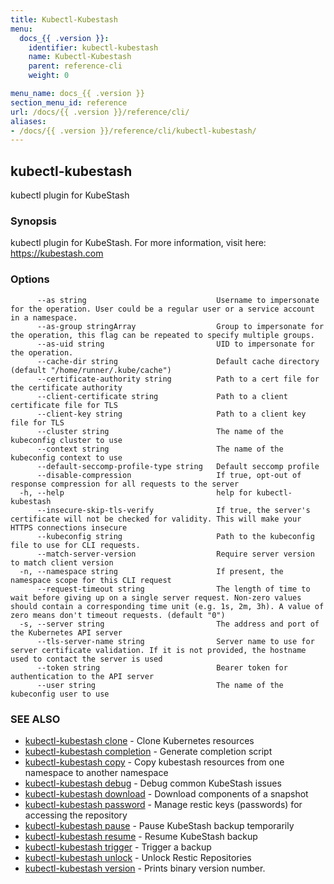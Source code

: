 ```yaml
---
title: Kubectl-Kubestash
menu:
  docs_{{ .version }}:
    identifier: kubectl-kubestash
    name: Kubectl-Kubestash
    parent: reference-cli
    weight: 0

menu_name: docs_{{ .version }}
section_menu_id: reference
url: /docs/{{ .version }}/reference/cli/
aliases:
- /docs/{{ .version }}/reference/cli/kubectl-kubestash/
---
```

## kubectl-kubestash

kubectl plugin for KubeStash

### Synopsis

kubectl plugin for KubeStash. For more information, visit here: https://kubestash.com

### Options

```
      --as string                             Username to impersonate for the operation. User could be a regular user or a service account in a namespace.
      --as-group stringArray                  Group to impersonate for the operation, this flag can be repeated to specify multiple groups.
      --as-uid string                         UID to impersonate for the operation.
      --cache-dir string                      Default cache directory (default "/home/runner/.kube/cache")
      --certificate-authority string          Path to a cert file for the certificate authority
      --client-certificate string             Path to a client certificate file for TLS
      --client-key string                     Path to a client key file for TLS
      --cluster string                        The name of the kubeconfig cluster to use
      --context string                        The name of the kubeconfig context to use
      --default-seccomp-profile-type string   Default seccomp profile
      --disable-compression                   If true, opt-out of response compression for all requests to the server
  -h, --help                                  help for kubectl-kubestash
      --insecure-skip-tls-verify              If true, the server's certificate will not be checked for validity. This will make your HTTPS connections insecure
      --kubeconfig string                     Path to the kubeconfig file to use for CLI requests.
      --match-server-version                  Require server version to match client version
  -n, --namespace string                      If present, the namespace scope for this CLI request
      --request-timeout string                The length of time to wait before giving up on a single server request. Non-zero values should contain a corresponding time unit (e.g. 1s, 2m, 3h). A value of zero means don't timeout requests. (default "0")
  -s, --server string                         The address and port of the Kubernetes API server
      --tls-server-name string                Server name to use for server certificate validation. If it is not provided, the hostname used to contact the server is used
      --token string                          Bearer token for authentication to the API server
      --user string                           The name of the kubeconfig user to use
```

### SEE ALSO

* [kubectl-kubestash clone](/docs/reference/cli/kubectl-kubestash_clone.md)	 - Clone Kubernetes resources
* [kubectl-kubestash completion](/docs/reference/cli/kubectl-kubestash_completion.md)	 - Generate completion script
* [kubectl-kubestash copy](/docs/reference/cli/kubectl-kubestash_copy.md)	 - Copy kubestash resources from one namespace to another namespace
* [kubectl-kubestash debug](/docs/reference/cli/kubectl-kubestash_debug.md)	 - Debug common KubeStash issues
* [kubectl-kubestash download](/docs/reference/cli/kubectl-kubestash_download.md)	 - Download components of a snapshot
* [kubectl-kubestash password](/docs/reference/cli/kubectl-kubestash_password.md)	 - Manage restic keys (passwords) for accessing the repository
* [kubectl-kubestash pause](/docs/reference/cli/kubectl-kubestash_pause.md)	 - Pause KubeStash backup temporarily
* [kubectl-kubestash resume](/docs/reference/cli/kubectl-kubestash_resume.md)	 - Resume KubeStash backup
* [kubectl-kubestash trigger](/docs/reference/cli/kubectl-kubestash_trigger.md)	 - Trigger a backup
* [kubectl-kubestash unlock](/docs/reference/cli/kubectl-kubestash_unlock.md)	 - Unlock Restic Repositories
* [kubectl-kubestash version](/docs/reference/cli/kubectl-kubestash_version.md)	 - Prints binary version number.

